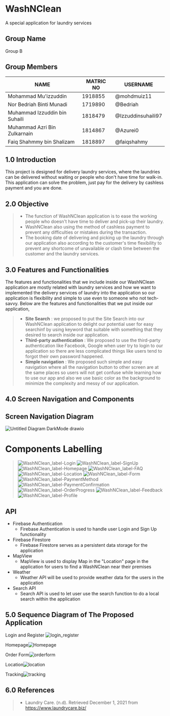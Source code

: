 # WashNClean
A special application for laundry services

## Group Name
Group B

## Group Members
NAME | MATRIC NO | USERNAME
------------ | ------------- | ----------------
Mohammad Mu'izzuddin | 1918855 | @mohdmuiz11
Nor Bedriah Binti Munadi | 1719890 | @Bedriah
Muhammad Izzuddin bin Suhaili | 1818479 | @Izzuddinsuhaili97
Muhammad Azri Bin Zulkarnain | 1814867 | @Azurei0
Faiq Shahmmy bin Shalizam | 1818897 | @faiqshahmy

## 1.0 Introduction
This project is designed for delivery laundry services, where the laundries can be delivered without waiting or people who don't have time for walk-in. This application can solve the problem, just pay for the delivery by cashless payment and you are done.  

## 2.0 Objective 
> - The function of WashNClean application is to ease the working people who doesn't have time to deliver and pick-up their laundry.
> - WashNClean also using the method of cashless payment to prevent any difficulties or mistakes during the transaction.
> - The booking date of delivering and picking up the laundry through our application also according to the customer's time flexibility to prevent any shortcome of unavailable or clash time between the customer and the laundry services.

## 3.0 Features and Functionalities
The features and functionalities that we include inside our WashNClean application are mostly related with laundry services and how we want to implemented the delivery services of laundry into the application so our application is flexibility and simple to use even to someone who not tech-savvy. Below are the features and functionalities that we put inside our application,
> - **Site Search** : we proposed to put the Site Search into our WashNClean application to delight our potential user for easy searchinf by using keyword that suitable with something that they desired to search inside our application.
> - **Third-party authentication** : We proposed to use the third-party authentication like Facebook, Google when user try to login to our application so there are less complicated things like users tend to forgot their own password happened.
> - **Simple navigation** : We proposed such simple and easy navigation where all the navigation button to other screen are at the same places so users will not get confuse while learning how to use our app and also we use basic color as the background to minimize the complexity and messy of our application.


## 4.0 Screen Navigation and Components
## Screen Navigation Diagram
![Untitled Diagram DarkMode drawio](https://user-images.githubusercontent.com/43456427/147541526-516ac0e7-adae-4859-a9a6-94580cef24c8.png)

# Components Labelling
> ![WashNClean_label-Login](https://user-images.githubusercontent.com/43456427/147541725-228753f1-f205-4cf8-9655-2304716749d3.jpg)
> ![WashNClean_label-SignUp](https://user-images.githubusercontent.com/43456427/147541738-fa1470ef-ea19-4702-a4f7-a80c2469c592.jpg)
> ![WashNClean_label-Homepage](https://user-images.githubusercontent.com/43456427/147541788-8d706ea4-70ff-42cc-9958-cdb1defb34ae.jpg)
> ![WashNClean_label-FAQ](https://user-images.githubusercontent.com/43456427/147541830-8808fd3a-845b-4eb5-a201-4f3e73867f70.jpg)
> ![WashNClean_label-Location](https://user-images.githubusercontent.com/43456427/147541849-7d1c5112-3823-47c0-9385-cf4a0fca2c28.jpg)
> ![WashNClean_label-Form](https://user-images.githubusercontent.com/43456427/147541908-53b1d889-6b83-4795-b81f-b5fe4be2d032.jpg)
> ![WashNClean_label-PaymentMethod](https://user-images.githubusercontent.com/43456427/147541979-4473e599-0e3f-4278-88c9-7ce825bacf21.jpg)
> ![WashNClean_label-PaymentConfirmation](https://user-images.githubusercontent.com/43456427/147542055-bec07661-3163-4b0c-9343-d82136185b3c.jpg)
> ![WashNClean_label-OrderProgress](https://user-images.githubusercontent.com/43456427/147542143-f92274ae-34cb-4305-ade0-e3ae87ef65f8.jpg)
> ![WashNClean_label-Feedback](https://user-images.githubusercontent.com/43456427/147542269-dc60ddd6-b9e6-4cd5-9361-f5449cb51de2.jpg)
> ![WashNClean_label-Profile](https://user-images.githubusercontent.com/43456427/147542315-ad473495-60d9-4574-a488-d58833147025.jpg)

## API
- Firebase Authentication
  - Firebase Authentication is used to handle user Login and Sign Up functionality
- Firebase Firestore
  - Firebase Firestore serves as a persistent data storage for the application
- MapView
  - MapView is used to display Map in the "Location" page in the application for users to find a WashNClean near their premises
- Weather
  - Weather API will be used to provide weather data for the users in the application
- Search API
  - Search API is used to let user use the search function to do a local search within the application

## 5.0 Sequence Diagram of The Proposed Application
Login and Register
![login_register](https://user-images.githubusercontent.com/55783309/147570434-6226ade6-ee23-44b3-9ac0-1dac23495b0c.jpg)

Homepage![Homepage](https://user-images.githubusercontent.com/50144073/147578632-5bd488dc-8807-40e4-877b-d87d38fedbca.png)

Order Form![orderform](https://user-images.githubusercontent.com/50144073/147578677-32ea0078-941e-4c6b-b992-94f8b42407c4.png)

Location![location](https://user-images.githubusercontent.com/50144073/147578713-964ce462-4640-4a67-a7e9-007eabe63ed6.png)

Tracking![tracking](https://user-images.githubusercontent.com/50144073/147578745-9aaecc0c-79ec-4021-96c7-d9802f9a19ae.png)



## 6.0 References
> - Laundry Care. (n.d). Retrieved December 1, 2021 from https://www.laundrycare.biz/
